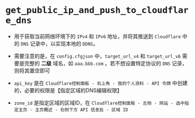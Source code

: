 # `get_public_ip_and_push_to_cloudflare_dns`

- 用于获取当前网络环境下的 `IPv4` 和 `IPv6` 地址，并将其推送到 `Cloudflare` 中的 `DNS` 记录中，以实现本地的 `DDNS`。

- 需要注意的是，在 `config.cfgjson` 中，`target_url_v4` 和 `target_url_v6` 需要是完整的 **二级** 域名，如 `aaa.bbb.com`
  。若不想设置特定协议的 `DNS` 记录，则将其置空即可
- `api_key` 是在 `Cloudflare控制面板 - 右上角 - 我的个人资料 - API 令牌` 中创建的，必要的权限是【指定区域的DNS编辑权限】
- `zone_id`
  是指定区域的区域ID，在 `Cloudflare控制面板 - 左侧 - 网站 - 选中指定主页 - 主页概述 - 右侧下方 API 信息处 - 区域 ID`



